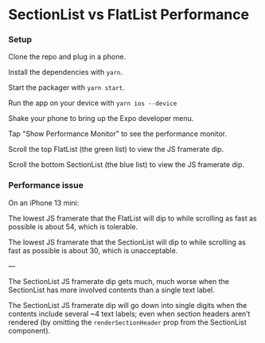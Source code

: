 # SectionList vs FlatList Performance

### Setup

Clone the repo and plug in a phone.

Install the dependencies with `yarn`.

Start the packager with `yarn start`.

Run the app on your device with `yarn ios --device`

Shake your phone to bring up the Expo developer menu.

Tap "Show Performance Monitor" to see the performance monitor.

Scroll the top FlatList (the green list) to view the JS framerate dip.

Scroll the bottom SectionList (the blue list) to view the JS framerate dip.

### Performance issue

On an iPhone 13 mini:

The lowest JS framerate that the FlatList will dip to while scrolling
as fast as possible is about 54, which is tolerable.

The lowest JS framerate that the SectionList will dip to while scrolling
as fast as possible is about 30, which is unacceptable.

—

The SectionList JS framerate dip gets much, much worse when the
SectionList has more involved contents than a single text label.

The SectionList JS framerate dip will go down into single digits when
the contents include several ~4 text labels; even when section headers
aren’t rendered (by omitting the `renderSectionHeader` prop from the
SectionList component).
